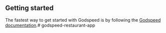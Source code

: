 ## Getting started


The fastest way to get started with Godspeed is by following the [Godspeed documentation](https://docs.mindgrep.com/).# godspeed-restaurant-app
